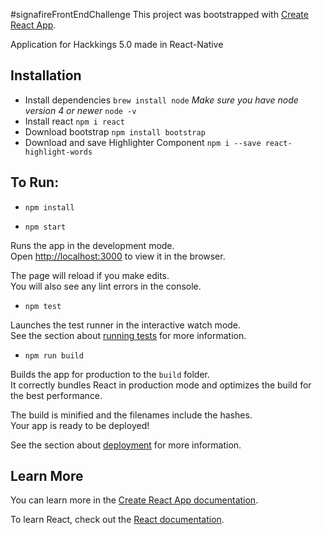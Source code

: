 #signafireFrontEndChallenge
This project was bootstrapped with [Create React App](https://github.com/facebook/create-react-app).


Application for Hackkings 5.0 made in React-Native

## Installation

* Install dependencies
  `brew install node`
  *Make sure you have node version 4 or newer*
     `node -v`
* Install react
  `npm i react`
* Download bootstrap
   `npm install bootstrap`
* Download and save Highlighter Component
   `npm i --save react-highlight-words`



## To Run:

* `npm install`

* `npm start`

Runs the app in the development mode.<br>
Open [http://localhost:3000](http://localhost:3000) to view it in the browser.

The page will reload if you make edits.<br>
You will also see any lint errors in the console.


* `npm test`

Launches the test runner in the interactive watch mode.<br>
See the section about [running tests](https://facebook.github.io/create-react-app/docs/running-tests) for more information.

* `npm run build`

Builds the app for production to the `build` folder.<br>
It correctly bundles React in production mode and optimizes the build for the best performance.

The build is minified and the filenames include the hashes.<br>
Your app is ready to be deployed!

See the section about [deployment](https://facebook.github.io/create-react-app/docs/deployment) for more information.


## Learn More

You can learn more in the [Create React App documentation](https://facebook.github.io/create-react-app/docs/getting-started).

To learn React, check out the [React documentation](https://reactjs.org/).
